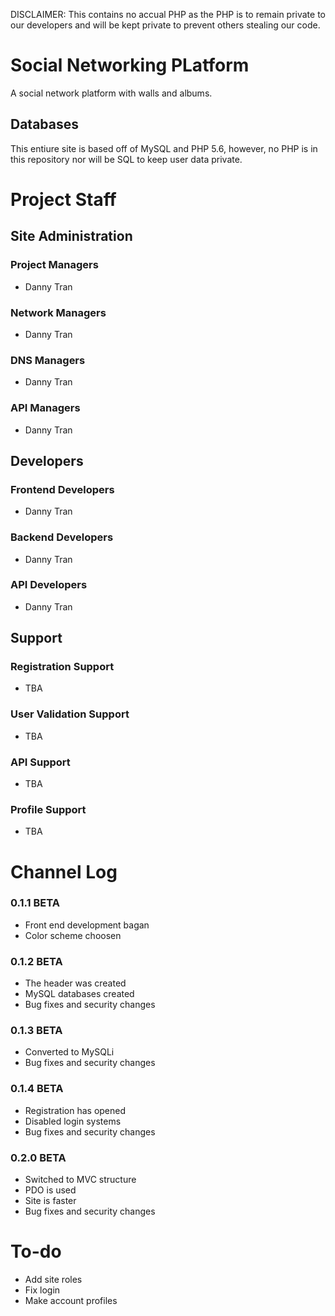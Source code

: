 DISCLAIMER: This contains no accual PHP as the PHP is to remain private to our developers and will be kept private to prevent others stealing our code.

# Social Networking PLatform
A social network platform with walls and albums.

## Databases
This entiure site is based off of MySQL and PHP 5.6, however, no PHP is in this repository nor will be SQL to keep user data private.

# Project Staff
## Site Administration
### Project Managers
- Danny Tran

### Network Managers
- Danny Tran

### DNS Managers
- Danny Tran

### API Managers
- Danny Tran

## Developers
### Frontend Developers
- Danny Tran

### Backend Developers
- Danny Tran

### API Developers
- Danny Tran

## Support
### Registration Support
- TBA

### User Validation Support
- TBA

### API Support
- TBA

### Profile Support
- TBA

# Channel Log
### 0.1.1 BETA
- Front end development bagan
- Color scheme choosen

### 0.1.2 BETA
- The header was created
- MySQL databases created
- Bug fixes and security changes

### 0.1.3 BETA
- Converted to MySQLi
- Bug fixes and security changes

### 0.1.4 BETA
- Registration has opened
- Disabled login systems
- Bug fixes and security changes

### 0.2.0 BETA
- Switched to MVC structure
- PDO is used
- Site is faster
- Bug fixes and security changes

# To-do
- Add site roles
- Fix login
- Make account profiles
